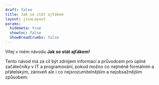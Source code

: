 ```yaml
---
draft: false
title: Jak se stát ajťákem
layout: jssaLayout
params:
  hidemeta: true
  showtoc: false
  ShowBreadCrumbs: false
---
```


Vítej v mém návodu **Jak se stát ajťákem!**

Tento návod má za cíl být zdrojem informací a průvodcem pro úplné začátečníky v IT a programování, pokud možno co nejméně formálním a přátelským, zároveň ale i co nejsrozumitelnějším a nejobsažnějším způsobem.